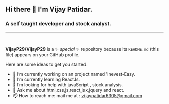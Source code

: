 ## Hi there 👋 I'm Vijay Patidar.

### A self taught developer and stock analyst.

---
<br />

**VijayP29/VijayP29** is a ✨ _special_ ✨ repository because its `README.md` (this file) appears on your GitHub profile.

Here are some ideas to get you started:

- 🔭 I’m currently working on an project named 'Inevest-Easy.
- 🌱 I’m currently learning ReactJs.
- 🤔 I’m looking for help with javaScript , stock analysis.
- 💬 Ask me about html,css,js,react,jsx,jquery and react.
- 📫 How to reach me: mail me at : vijaypatidar6305@gmail.com

